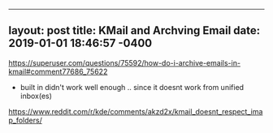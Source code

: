 
---
layout: post
title: KMail and Archving Email
date: 2019-01-01 18:46:57 -0400
---

https://superuser.com/questions/75592/how-do-i-archive-emails-in-kmail#comment77686_75622

* built in didn't work well enough .. since it doesnt work from unified inbox(es)


https://www.reddit.com/r/kde/comments/akzd2x/kmail_doesnt_respect_imap_folders/

